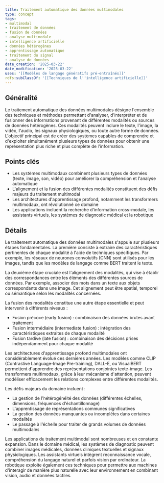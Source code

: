 ```yaml
---
title: Traitement automatique des données multimodales
type: concept
tags:
- multimodal
- traitement de données
- fusion de données
- analyse multimodale
- intelligence artificielle
- données hétérogènes
- apprentissage automatique
- traitement du signal
- analyse de données
date_creation: '2025-03-22'
date_modification: '2025-03-22'
uses: '[[Modèles de langage génératifs pré-entraînés]]'
rdfs:subClassOf: '[[Techniques de l''intelligence artificielle]]'
---
```


## Généralité

Le traitement automatique des données multimodales désigne l'ensemble des techniques et méthodes permettant d'analyser, d'interpréter et de fusionner des informations provenant de différentes modalités ou sources de données hétérogènes. Ces modalités peuvent inclure le texte, l'image, la vidéo, l'audio, les signaux physiologiques, ou toute autre forme de données. L'objectif principal est de créer des systèmes capables de comprendre et d'exploiter simultanément plusieurs types de données pour obtenir une représentation plus riche et plus complète de l'information.

## Points clés

- Les systèmes multimodaux combinent plusieurs types de données (texte, image, son, vidéo) pour améliorer la compréhension et l'analyse automatique
- L'alignement et la fusion des différentes modalités constituent des défis majeurs du traitement multimodal
- Les architectures d'apprentissage profond, notamment les transformers multimodaux, ont révolutionné ce domaine
- Les applications incluent la recherche d'information cross-modale, les assistants virtuels, les systèmes de diagnostic médical et la robotique

## Détails

Le traitement automatique des données multimodales s'appuie sur plusieurs étapes fondamentales. La première consiste à extraire des caractéristiques pertinentes de chaque modalité à l'aide de techniques spécifiques. Par exemple, les réseaux de neurones convolutifs (CNN) sont utilisés pour les images, tandis que les modèles de langage comme BERT traitent le texte.

La deuxième étape cruciale est l'alignement des modalités, qui vise à établir des correspondances entre les éléments des différentes sources de données. Par exemple, associer des mots dans un texte aux objets correspondants dans une image. Cet alignement peut être spatial, temporel ou sémantique selon les modalités concernées.

La fusion des modalités constitue une autre étape essentielle et peut intervenir à différents niveaux :
- Fusion précoce (early fusion) : combinaison des données brutes avant traitement
- Fusion intermédiaire (intermediate fusion) : intégration des caractéristiques extraites de chaque modalité
- Fusion tardive (late fusion) : combinaison des décisions prises indépendamment pour chaque modalité

Les architectures d'apprentissage profond multimodales ont considérablement évolué ces dernières années. Les modèles comme CLIP (Contrastive Language-Image Pre-training), DALL-E, ou VisualBERT permettent d'apprendre des représentations conjointes texte-image. Les transformers multimodaux, grâce à leur mécanisme d'attention, peuvent modéliser efficacement les relations complexes entre différentes modalités.

Les défis majeurs du domaine incluent :
- La gestion de l'hétérogénéité des données (différentes échelles, dimensions, fréquences d'échantillonnage)
- L'apprentissage de représentations communes significatives
- La gestion des données manquantes ou incomplètes dans certaines modalités
- Le passage à l'échelle pour traiter de grands volumes de données multimodales

Les applications du traitement multimodal sont nombreuses et en constante expansion. Dans le domaine médical, les systèmes de diagnostic peuvent combiner images médicales, données cliniques textuelles et signaux physiologiques. Les assistants virtuels intègrent reconnaissance vocale, compréhension du langage naturel et parfois vision par ordinateur. La robotique exploite également ces techniques pour permettre aux machines d'interagir de manière plus naturelle avec leur environnement en combinant vision, audio et données tactiles.